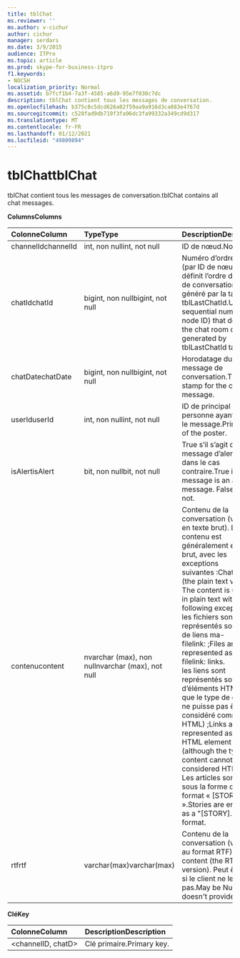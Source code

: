 ```yaml
---
title: tblChat
ms.reviewer: ''
ms.author: v-cichur
author: cichur
manager: serdars
ms.date: 3/9/2015
audience: ITPro
ms.topic: article
ms.prod: skype-for-business-itpro
f1.keywords:
- NOCSH
localization_priority: Normal
ms.assetid: b7fcf1b4-7a3f-4585-a6d9-95e7f030c7dc
description: tblChat contient tous les messages de conversation.
ms.openlocfilehash: b375c8c5dcd626a02f59aa9a916d3ca883e4767d
ms.sourcegitcommit: c528fad9db719f3fa96dc3fa99332a349cd9d317
ms.translationtype: MT
ms.contentlocale: fr-FR
ms.lasthandoff: 01/12/2021
ms.locfileid: "49809894"
---
```

# <a name="tblchat"></a><span data-ttu-id="c4ee7-103">tblChat</span><span class="sxs-lookup"><span data-stu-id="c4ee7-103">tblChat</span></span>
 
<span data-ttu-id="c4ee7-104">tblChat contient tous les messages de conversation.</span><span class="sxs-lookup"><span data-stu-id="c4ee7-104">tblChat contains all chat messages.</span></span>
  
<span data-ttu-id="c4ee7-105">**Columns**</span><span class="sxs-lookup"><span data-stu-id="c4ee7-105">**Columns**</span></span>

|<span data-ttu-id="c4ee7-106">**Colonne**</span><span class="sxs-lookup"><span data-stu-id="c4ee7-106">**Column**</span></span>|<span data-ttu-id="c4ee7-107">**Type**</span><span class="sxs-lookup"><span data-stu-id="c4ee7-107">**Type**</span></span>|<span data-ttu-id="c4ee7-108">**Description**</span><span class="sxs-lookup"><span data-stu-id="c4ee7-108">**Description**</span></span>|
|:-----|:-----|:-----|
|<span data-ttu-id="c4ee7-109">channelId</span><span class="sxs-lookup"><span data-stu-id="c4ee7-109">channelId</span></span>  <br/> |<span data-ttu-id="c4ee7-110">int, non null</span><span class="sxs-lookup"><span data-stu-id="c4ee7-110">int, not null</span></span>  <br/> |<span data-ttu-id="c4ee7-111">ID de nœud.</span><span class="sxs-lookup"><span data-stu-id="c4ee7-111">Node ID.</span></span>  <br/> |
|<span data-ttu-id="c4ee7-112">chatId</span><span class="sxs-lookup"><span data-stu-id="c4ee7-112">chatId</span></span>  <br/> |<span data-ttu-id="c4ee7-113">bigint, non null</span><span class="sxs-lookup"><span data-stu-id="c4ee7-113">bigint, not null</span></span>  <br/> |<span data-ttu-id="c4ee7-114">Numéro d’ordre unique (par ID de nœud) qui définit l’ordre de la salle de conversation, généré par la table tblLastChatId.</span><span class="sxs-lookup"><span data-stu-id="c4ee7-114">Unique sequential number (per node ID) that defines the chat room order, generated by tblLastChatId table.</span></span>  <br/> |
|<span data-ttu-id="c4ee7-115">chatDate</span><span class="sxs-lookup"><span data-stu-id="c4ee7-115">chatDate</span></span>  <br/> |<span data-ttu-id="c4ee7-116">bigint, non null</span><span class="sxs-lookup"><span data-stu-id="c4ee7-116">bigint, not null</span></span>  <br/> |<span data-ttu-id="c4ee7-117">Horodatage du message de conversation.</span><span class="sxs-lookup"><span data-stu-id="c4ee7-117">Time stamp for the chat message.</span></span>  <br/> |
|<span data-ttu-id="c4ee7-118">userId</span><span class="sxs-lookup"><span data-stu-id="c4ee7-118">userId</span></span>  <br/> |<span data-ttu-id="c4ee7-119">int, non null</span><span class="sxs-lookup"><span data-stu-id="c4ee7-119">int, not null</span></span>  <br/> |<span data-ttu-id="c4ee7-120">ID de principal de la personne ayant publié le message.</span><span class="sxs-lookup"><span data-stu-id="c4ee7-120">Principal ID of the poster.</span></span>  <br/> |
|<span data-ttu-id="c4ee7-121">isAlert</span><span class="sxs-lookup"><span data-stu-id="c4ee7-121">isAlert</span></span>  <br/> |<span data-ttu-id="c4ee7-122">bit, non null</span><span class="sxs-lookup"><span data-stu-id="c4ee7-122">bit, not null</span></span>  <br/> |<span data-ttu-id="c4ee7-p101">True s’il s’agit d’un message d’alerte. False dans le cas contraire.</span><span class="sxs-lookup"><span data-stu-id="c4ee7-p101">True if the message is an alert message. False if it is not.</span></span>  <br/> |
|<span data-ttu-id="c4ee7-125">contenu</span><span class="sxs-lookup"><span data-stu-id="c4ee7-125">content</span></span>  <br/> |<span data-ttu-id="c4ee7-126">nvarchar (max), non null</span><span class="sxs-lookup"><span data-stu-id="c4ee7-126">nvarchar (max), not null</span></span>  <br/> | <span data-ttu-id="c4ee7-p102">Contenu de la conversation (version en texte brut). Le contenu est généralement en texte brut, avec les exceptions suivantes :</span><span class="sxs-lookup"><span data-stu-id="c4ee7-p102">Chat content (the plain text version). The content is usually in plain text with the following exceptions:</span></span> <br/>  <span data-ttu-id="c4ee7-129">les fichiers sont représentés sous forme de liens ma-filelink: ;</span><span class="sxs-lookup"><span data-stu-id="c4ee7-129">Files are represented as ma-filelink: links.</span></span> <br/>  <span data-ttu-id="c4ee7-130">les liens sont représentés sous forme d’éléments HTML (bien que le type de contenu ne puisse pas être considéré comme du HTML) ;</span><span class="sxs-lookup"><span data-stu-id="c4ee7-130">Links are represented as an HTML element (although the type of content cannot be considered HTML).</span></span> <br/>  <span data-ttu-id="c4ee7-131">Les articles sont codés sous la forme d’un format « [STORY]. ... ».</span><span class="sxs-lookup"><span data-stu-id="c4ee7-131">Stories are encoded as a "[STORY]...."-like format.</span></span> <br/> |
|<span data-ttu-id="c4ee7-132">rtf</span><span class="sxs-lookup"><span data-stu-id="c4ee7-132">rtf</span></span>  <br/> |<span data-ttu-id="c4ee7-133">varchar(max)</span><span class="sxs-lookup"><span data-stu-id="c4ee7-133">varchar(max)</span></span>  <br/> |<span data-ttu-id="c4ee7-134">Contenu de la conversation (version au format RTF).</span><span class="sxs-lookup"><span data-stu-id="c4ee7-134">Chat content (the RTF version).</span></span> <span data-ttu-id="c4ee7-135">Peut être Null si le client ne le fournit pas.</span><span class="sxs-lookup"><span data-stu-id="c4ee7-135">May be Null if client doesn't provide it.</span></span>  <br/> |
   
<span data-ttu-id="c4ee7-136">**Clé**</span><span class="sxs-lookup"><span data-stu-id="c4ee7-136">**Key**</span></span>

|<span data-ttu-id="c4ee7-137">**Colonne**</span><span class="sxs-lookup"><span data-stu-id="c4ee7-137">**Column**</span></span>|<span data-ttu-id="c4ee7-138">**Description**</span><span class="sxs-lookup"><span data-stu-id="c4ee7-138">**Description**</span></span>|
|:-----|:-----|
|\<channelID, chatD\>  <br/> |<span data-ttu-id="c4ee7-139">Clé primaire.</span><span class="sxs-lookup"><span data-stu-id="c4ee7-139">Primary key.</span></span>  <br/> |
   

